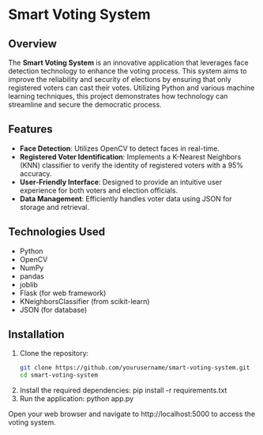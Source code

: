 # Smart Voting System

## Overview

The **Smart Voting System** is an innovative application that leverages face detection technology to enhance the voting process. This system aims to improve the reliability and security of elections by ensuring that only registered voters can cast their votes. Utilizing Python and various machine learning techniques, this project demonstrates how technology can streamline and secure the democratic process.

## Features

- **Face Detection**: Utilizes OpenCV to detect faces in real-time.
- **Registered Voter Identification**: Implements a K-Nearest Neighbors (KNN) classifier to verify the identity of registered voters with a 95% accuracy.
- **User-Friendly Interface**: Designed to provide an intuitive user experience for both voters and election officials.
- **Data Management**: Efficiently handles voter data using JSON for storage and retrieval.

## Technologies Used

- Python
- OpenCV
- NumPy
- pandas
- joblib
- Flask (for web framework)
- KNeighborsClassifier (from scikit-learn)
- JSON (for database)

## Installation

1. Clone the repository:
   ```bash
   git clone https://github.com/yourusername/smart-voting-system.git
   cd smart-voting-system
2. Install the required dependencies:
   pip install -r requirements.txt
3. Run the application:
   python app.py


Open your web browser and navigate to http://localhost:5000 to access the voting system.
